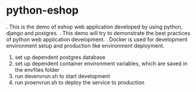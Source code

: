 # python-eshop

. This is the demo of eshop web application developed by using python, django and postgres.
. This demo will try to demonstrate the best practices of python web application development.
. Docker is used for development environment setup and production like environment deployment.


1. set up dependent postgres database
2. set up dependent container environment variables, which are saved in the envfiles folder
3. run devenvrun.sh to start development
4. run proenvrun.sh to deploy the service to production
